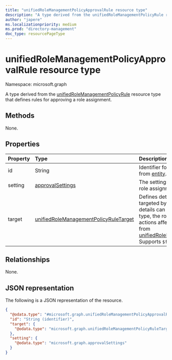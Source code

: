 ```yaml
---
title: "unifiedRoleManagementPolicyApprovalRule resource type"
description: "A type derived from the unifiedRoleManagementPolicyRule resource type that defines rules for approving a role assignment."
author: "japere"
ms.localizationpriority: medium
ms.prod: "directory-management"
doc_type: resourcePageType
---
```


# unifiedRoleManagementPolicyApprovalRule resource type

Namespace: microsoft.graph

A type derived from the [unifiedRoleManagementPolicyRule](../resources/unifiedrolemanagementpolicyrule.md) resource type that defines rules for approving a role assignment.

## Methods

None.

## Properties
|Property|Type|Description|
|:---|:---|:---|
|id|String|Identifier for the rule. Inherited from [entity](../resources/entity.md).|
|setting|[approvalSettings](../resources/approvalsettings.md)|The settings for approval of the role assignment.|
|target|[unifiedRoleManagementPolicyRuleTarget](../resources/unifiedrolemanagementpolicyruletarget.md)|Defines details of the scope that's targeted by the approval rule. The details can include the principal type, the role assignment type, and actions affecting a role. Inherited from [unifiedRoleManagementPolicyRule](../resources/unifiedrolemanagementpolicyrule.md). Supports `$filter` (`eq`, `ne`).|

## Relationships
None.

## JSON representation
The following is a JSON representation of the resource.
<!-- {
  "blockType": "resource",
  "keyProperty": "id",
  "@odata.type": "microsoft.graph.unifiedRoleManagementPolicyApprovalRule",
  "baseType": "microsoft.graph.unifiedRoleManagementPolicyRule",
  "openType": false
}
-->
``` json
{
  "@odata.type": "#microsoft.graph.unifiedRoleManagementPolicyApprovalRule",
  "id": "String (identifier)",
  "target": {
    "@odata.type": "microsoft.graph.unifiedRoleManagementPolicyRuleTarget"
  },
  "setting": {
    "@odata.type": "microsoft.graph.approvalSettings"
  }
}
```

